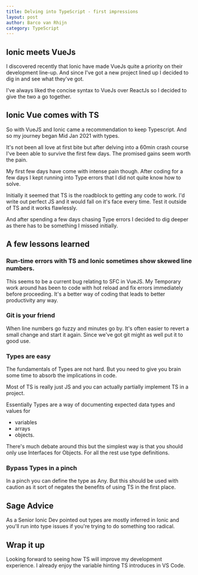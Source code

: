 ```yaml
---
title: Delving into TypeScript - first impressions
layout: post
author: Barco van Rhijn
category: TypeScript
---
```


## Ionic meets VueJs

I discovered recently that Ionic have made VueJs quite a priority on their development line-up. And since I've got a new project lined up I decided to dig in and see what they've got. 

I've always liked the concise syntax to VueJs over ReactJs so I decided to give the two a go together.

## Ionic Vue comes with TS
So with VueJS and Ionic came a recommendation to keep Typescript. And so my journey began Mid Jan 2021 with types. 

It's not been all love at first bite but after delving into a 60min crash course I've been able to survive the first few days. The promised gains seem worth the pain.

My first few days have come with intense pain though. After coding for a few days I kept running into Type errors that I did not quite know how to solve. 

Initially it seemed that TS is the roadblock to getting any code to work. I'd write out perfect JS and it would fall on it's face every time. Test it outside of TS and it works flawlessly. 

And after spending a few days chasing Type errors I decided to dig deeper as there has to be something I missed initially. 

## A few lessons learned

### Run-time errors with TS and Ionic sometimes show skewed line numbers. 
This seems to be a current bug relating to SFC in VueJS. My Temporary work around has been to code with hot reload and fix errors immediately before proceeding. It's a better way of coding that leads to better productivity any way. 

### Git is your friend
When line numbers go fuzzy and minutes go by. It's often easier to revert a small change and start it again. Since we've got git might as well put it to good use.

### Types are easy
The fundamentals of Types are not hard. But you need to give you brain some time to absorb the implications in code. 

Most of TS is really just JS and you can actually partially implement TS in a project.

Essentially Types are a way of documenting expected data types and values for
- variables
- arrays 
- objects. 

There's much debate around this but the simplest way is that you should only use Interfaces for Objects. For all the rest use type definitions.

### Bypass Types in a pinch
In a pinch you can define the type as Any. But this should be used with caution as it sort of negates the benefits of using TS in the first place.

## Sage Advice
As a Senior Ionic Dev pointed out types are mostly inferred in Ionic and you'll run into type issues if you're trying to do something too radical.

## Wrap it up
Looking forward to seeing how TS will improve my development experience. I already enjoy the variable hinting TS introduces in VS Code. 






